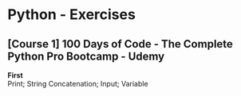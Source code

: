# Python - Exercises
## [Course 1] 100 Days of Code - The Complete Python Pro Bootcamp - Udemy  
  **First**  
    Print; String Concatenation; Input; Variable  

